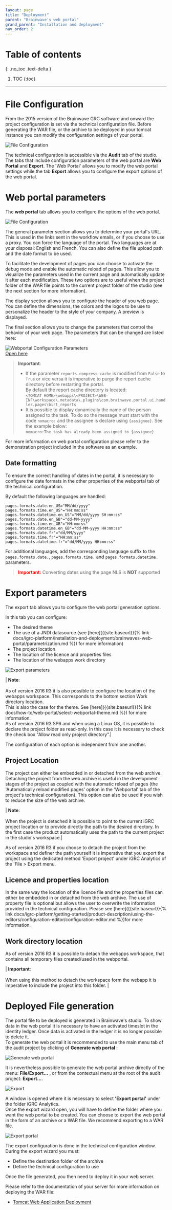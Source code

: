 ```yaml
---
layout: page
title: "Deployment"
parent: "Brainwave's web portal"
grand_parent: "Installation and deployment"
nav_order: 2
---
```


# Table of contents
{: .no_toc .text-delta }

1. TOC
{:toc}
---

# File Configuration

From the 2015 version of the Brainwave GRC software and onward the project configuration is set via the technical configuration file. Before generating the WAR file, or the archive to be deployed in your tomcat instance you can modify the configuration settings of your portal.    

![File Configuration](../images/webportal-techConfig.png "File Configuration")   

The technical configuration is accessible via the **Audit** tab of the studio. The tabs that include configuration parameters of the web portal are **Web Portal** and **Export**. The 'Web Portal' allows you to modify the web portal settings while the tab **Export** allows you to configure the export options of the web portal.  

# Web portal parameters  

The **web portal** tab allows you to configure the options of the web portal.   

![File Configuration](../images/webportal-webportalTab.png "File Configuration")   

The general parameter section allows you to determine your portal's URL. This is used in the links sent in the workflow emails, or if you choose to use a proxy. You can force the language of the portal. Two languages are at your disposal: English and French. You can also define the file upload path and the date format to be used.   

To facilitate the development of pages you can choose to activate the debug mode and enable the automatic reload of pages. This allow you to visualize the parameters used in the current page and automatically update it after each modification. These two options are to useful when the project folder of the WAR file points to the current project folder of the studio (see the next section for more information).   

The display section allows you to configure the header of you web page. You can define the dimensions, the colors and the logos to be use to personalize the header to the style of your company. A preview is displayed.   

The final section allows you to change the parameters that control the behavior of your web page. The parameters that can be changed are listed here:   

![Webportal Configuration Parameters](../images/webportal_configuration_parameters.png "Webportal Configuration Parameters")   
[Open here](https://docs.google.com/spreadsheets/d/19fytvmtX3PWUi8zTsRhliyef3bSICxFjUIecRhFj07U/edit#gid=0)

> **Important**: 
> * If the parameter `reports.compress-cache` is modified from `False` to `True` or vice versa it is imperative to purge the report cache directory before restarting the portal.  
> By default the report cache directory is located:  
> `<TOMCAT HOME>\webapps\<PROJECT>\WEB-INF\workspace\.metadata\.plugins\com.brainwave.portal.ui.handler.pages\birt_reports`  
> * It is possible to display dynamically the name of the person assigned to the task. To do so the message must start with the code `nomacro:` and the assignee is declare using `{assignee}`. See the example below:  
> `nomacro:The task has already been assigned to {assignee}`

For more information on web portal configuration please refer to the demonstration project included in the software as an example.

## Date formatting

To ensure the correct handling of dates in the portal, it is necessary to configure the date formats in the other properties of the webportal tab of the technical configuration.  

By default the following languages are handled:  

```
pages.formats.date.en_US="MM/dd/yyyy"
pages.formats.time.en_US"="HH:mm:ss"
pages.formats.datetime.en_US"="MM/dd/yyyy SH:mm:ss"
pages.formats.date.en_GB"="dd-MM-yyyy"
pages.formats.time.en_GB"="HH:mm:ss"
pages.formats.datetime.en_GB"="dd-MM-yyyy HH:mm:ss"
pages.formats.date.fr"="dd/MM/yyyy"
pages.formats.time.fr"="HH:mm:ss"
pages.formats.datetime.fr"="dd/MM/yyyy HH:mm:ss"
```

For additional languages, add the corresponding language suffix to the `pages.formats.date.`, `pages.formats.time.` and `pages.formats.datetime.` parameters.  

> <span style="color:red">**Important:**</span> Converting dates using the page NLS is **NOT** supported

# Export parameters  

The export tab allows you to configure the web portal generation options.    

In this tab you can configure:   

- The desired theme
- The use of a JNDI datasource (see [here]({{site.baseurl}}{% link docs/igrc-platform/installation-and-deployment/brainwaves-web-portal/parametrization.md %}) for more information)
- The project location
- The location of the licence and properties files
- The location of the webapps work directory

![Export parameters  ](../images/TechConfig-ExportTab.png "Export parameters  ")   

| **Note**: <br><br> As of version 2016 R3 it is also possible to configure the location of the webapps workspace. This corresponds to the bottom section Work directory location.  <br> This is also the case for the theme. See [here]({{site.baseurl}}{% link docs/how-to/web-portal/select-webportal-theme.md %}) for more information. <br> As of version 2016 R3 SP6 and when using a Linux OS, it is possible to declare the project folder as read-only. In this case it is necessary to check the check box "Allow read only project directory".|   

The configuration of each option is independent from one another.  

## Project Location

The project can either be embedded in or detached from the web archive.     
Detaching the project from the web archive is useful in the development stages of the project as coupled with the automatic reload of pages (the 'Automatically reload modified pages' option in the 'Webportal' tab of the project's technical configuration). This option can also be used if you wish to reduce the size of the web archive.  

| **Note**: <br><br> When the project is detached it is possible to point to the current iGRC project location or to provide directly the path to the desired directory. In the first case the product automatically uses the path to the current project in the studio's workspace.|

As of version 2016 R3 if you choose to detach the project from the workspace and definer the path yourself it is imperative that you export the project using the dedicated method 'Export project' under iGRC Analytics of the 'File \> Export menu.

## Licence and properties location

In the same way the location of the licence file and the properties files can either be embedded in or detached from the web archive. The use of property file is optional but allows the user to overwrite the information provided in the technical configuration. Please see [here]({{site.baseurl}}{% link docs/igrc-platform/getting-started/product-description/using-the-editors/configuration-editor/configuration-editor.md %})for more information.  

## Work directory location

As of version 2016 R3 it is possible to detach the webapps workspace, that contains all temporary files created/used in the webportal.  

| **Important**: <br><br> When using this method to detach the workspace form the webapp it is imperative to include the project into this folder.  |

# Deployed File generation  

The portal file to be deployed is generated in Brainwave's studio. To show data in the web portal it is necessary to have an activated timeslot in the identity ledger. Once data is activated in the ledger it is no longer possible to delete it.  
To generate the web portal it is recommended to use the main menu tab of the audit project by clicking of **Generate web portal** :   

![Generate web portal](../images/webportal-generateTab.png "Generate web portal")    

It is nevertheless possible to generate the web portal archive directly of the menu: **File/Export...** , or from the contextual menu at the root of the audit project: **Export...**.   

![Export](../images/webportal-exportMenu.png "Export")    

A window is opened where it is necessary to select **'Export portal'** under the folder iGRC Analytics.  
Once the export wizard open, you will have to define the folder where you want the web portal to be created. You can choose to export the web portal in the form of an archive or a WAR file. We recommend exporting to a WAR file.  

![Export portal](../images/webportal-exportConfig.png "Export portal")    

The export configuration is done in the technical configuration window. During the export wizard you must:    

- Define the destination folder of the archive
- Define the technical configuration to use   

Once the file generated, you then need to deploy it in your web server.   

Please refer to the documentation of your server for more information on deploying the WAR file:  
* [Tomcat Web Application Deployment](https://tomcat.apache.org/tomcat-8.5-doc/deployer-howto.html)
